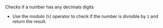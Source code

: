 Checks if a number has any decimals digits

- Use the modulo (`%`) operator to check if the number is divisible by `1` and return the result.
